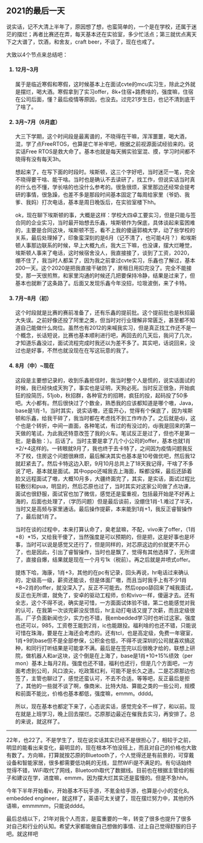 <h2>2021的最后一天</h2>
<p>说实话，记不大清上半年了，原因想了想，也蛮简单的，一个是在学校，还属于迷茫的摆烂；再者比赛还在弄，每天基本还在实验室，多少忙活点；第三就优点离天下之大谱了，饮酒，和舍友，craft beer，不谈了，现在也戒了。</p>
<p>大致以4个节点来总结吧：</p>
<ol>
  <h4><li>12月~3月</h4>
  <p>属于是临近寒假和寒假，这时候基本上在面试cvte的mcu实习生，除此之外就是摆烂，喝大酒。寒假拿到了实习offer，8k+住宿+路费啥的，强度嘛，住宿在公司后面，懂？最后疫情等原因，也没去。过完21岁生日，也记不清到底干了啥了。</p>
  </li>
  <h4><li>3月~7月（6月底）</h4>
  <p>大三下学期，这个时间段是最离谱的，不晓得在干嘛，浑浑噩噩，喝大酒，混，学了点FreeRTOS，也算是亡羊补牢吧，根据之前视源面试经验来的。说实话Free RTOS是救大命了。基本也就是每天搁实验室混、摸，学习时间都不晓得有没有每天3h。</p>
  <p>想起来了，在写下面的时段时。埃斯顿，这三个字好吧，当时迷茫一笔，完全不晓得要干啥、能干啥。当时也是确认不去读研了，找工作，但说实话当时真的什么也不懂，学长啥的也没什么参考的。很急很烦，家里那边还经常会提考研的事情，很急躁，也差不多是那段时间基本固定了每周给家里（爷奶、我爹、我妈）打次电话，基本是周日晚饭后，在实验室楼下hh。</p>
  <p>ok，现在聊下埃斯顿的事，大概是这样：学校大四卓工要实习，但是只能与签合同的企业实习，当时最开始想去乐鑫，埃斯顿作为保底，具体谈起来蛮困难的，主要是合同这块，埃斯顿不签，看不上我的傻逼郭楠大学，动了些学校的关系，最后处理掉了，印象蛮深刻的是6月（记不清了，也可能4月？）和埃斯顿人事那边联系的时候，早上大概九点，我大三下嘛，也没课，摆大烂睡觉，埃斯顿人事来了电话，这时候宿舍没人，我直接接了，谈到了工资，2020，绷不住了，我当时人都呆了，因为我之前拿过cvte实习，乐鑫也了解过，基本200一天。这个2020是把我直接干破防了，房租日用扣完没了。完全不能接受，那一天很煎熬，和家里沟通的时候还几把要保持冷静，结果是过来了，但基本也就断了这条路了。后面又发现乐鑫今年没招，垃圾波倒，来了卡特。</p>
  </li>
  <h4><li>7月~8月（初）</h4>
  <p>这个时段就是比赛的赛前准备了，还有乐鑫的提前批。这个提前批也是秋招最大失误。之前好像还投了阿里之类，但当时对行业理解非常匮乏，甚至都不知道自己能做什么岗位。虽然也有2012的来喊我实习，但是真正找工作还不是一个概念，长话短说，比赛也基本顺利进行吧，再回去的几天后，我问了几次，才知道乐鑫没过，面试流程完成时我还以为差不多了。其实吧，话说回来，没过也是好事，不然也就没现在在写这玩意的我了。</p>
  </li>
  <h4><li>8月（中）~现在</h4>
  <p>这段是主要想记录的，收到乐鑫拒信时，我当时整个人是慌的，说实话面试的时候，我已经快成天狗了，事实也是证明，天狗必死。当时反正很急，开始疯狂的投简历，51job，秋招群，各种官方的招聘，疯狂的投，起码投了50多吧。大小都有。然后很快过了个数金，熟悉我的应该都知道是哪个嗷，Java，base是1肖-1，当时其实，说实话嗷，还蛮开心，觉得有个保底了，因为埃斯顿和乐鑫，给我干碎了，我当时都在考虑找不到工作咋办了。之后就是dji，这个也是个转折，中间一直面，各种笔试，有过的有没过的，dji我是回来的第一天做的笔试，为此我还特意改签了我的火车。笔试反正是过了，但也不是第一批，是备胎：）。后话了。当时主要是拿了几个小公司的offer，基本也就1肖+2/+4这样的。一转眼就9月了，我也终于去卡特了，之间因为疫情问题我反不了校，住房这个问题很麻烦，最后解决其实也基本是10号做优吧，然后我12就赶紧去了。然后卡特这边入职，9月10月总共上了18天我记得，干啥了不多说了吧，基本就是面试。其中oppo还喊我去上海面，睬都没睬，最后还舔着脸又远程面试了嗷，大概10月多，大疆终面完了，其实，是实话，面试过程比较敷衍和pua，明显的，然后芯原也过了，当时其实对这家公司做了点功课，面试也很舒服，面试官也加了微信，感觉还是蛮重视，包括最开始是不好再上海的，后面也处理了，（学历问题）但是最后谈前，没绷住1肖-1.难过了半天，当时又是高频与家里通话。最后操作提薪，本来能到1肖+1，我反正睿智操作了，最后就1肖了。</p>
  <p>当时在谈的过程中，本来打算认命了，臭老鼠嘛，不配，vivo来了offer，（1肖+8）*15，又给我干傻了，当然强度是可以预期的，但是把，这是好事也是坏事，当时可以说是感觉又还行了，但是同样的，对芯原这边的价就更不开心了，也是因此，引出了睿智操作，当时也是飘了，觉得有其他选择了，无所谓了，直接自爆，结果就是现在一个月亏1k（税前）。再之后就是井喷式offer。</p>
  <p>提炼下哈，海康，1肖+3，其他的在pc有记录，回头再说，hr电话过来确认的，定级高一级，薪资还能谈，但是体面厂嗷，而且当时我手上有不少1肖+8~2肖的offer，就没深入了。反正不可能去。然后oppo舔回来了喊我面试，反正也无所谓，就免了，安卓的驱动工程师，价和vivo一样，傻逼才去。还有全志，这个不得不说，确实是可惜，一方面面试体验不错，第二也能感觉对我的认可，在我第一次谈完薪没反馈后，hr主动打电话又提了次薪，而且定级很高。厂子负面新闻也少，实力也不错，我embedded学习时也听过这家。强度也还可以，985，工资卷王能到2肖，ic也能跟投。福利啥的也还不错，只能说可惜在珠海，要是在上海还会考虑的。还有tcl，也是高定级，免费一年寝室，1肖+9的base但不是全部参保，公积金也低，不得不说深圳的公司就喜欢搞这种，和同行打听结果是可能拿不满。最后是在签完以后很晚才给的，联想上研院，做机器人和ar这块，这个倒是在上海了，base是1肖+10+15%绩效（per mon）基本上每月2肖。强度也还不错，福利也还行，但是几个方面吧，一方面考虑到公司，风口浪尖，吃政策红利，可能不是长久之道。二是芯原那边也签了，主管也聊过了，感觉还蛮认可，不去不合适。等等吧，反正最后是拒了，其他的一些就不谈了啊，像商米、比特大陆、算能之类的一些公司，规模和前面不能比，价格也基本都低，强度嘛，emmm。dddd。</p>
  <p>所以，现在基本也都定下来了，心态说实话，感觉完全不一样了，和以前。现在就是上班学习，晚上回去摆烂。芯原那边最近在催我去实习，再安排了。总的来说，就这样了。</p>
  </li>
  </ol>
  <hr>
<p>22年，也22了。不是学生了，现在说实话其实已经不是很担心了，相较于之前，明显的能看出来变化，最明显的，现在根本不怕没班上，而且对自己的价格也大致有数了。方向嘛，打算就按芯原的Bluetooth了，个人觉得还是有前景的，可穿戴设备和智能家居，很多都需要低功耗的无线，显然WiFi是不满足的。有句话始终觉得不错，WiFi取代了网线，Bluetooth取代了数据线。目前也在根据主管给的板子和建议在学，进度嘛，emmm，因为摆大烂其实还是蛮慢的。但是不急hhh。</p>
<p>今年下半年开始看v，开始基本不玩手游，不氪金给手游，也算是小小的变化8。embedded engineer，就这样了，英语可太关键了，现在摆烂努力中，其他的外语嘛，emmmmm，只能说dddd。</p>
<p>最后总结以下，21年对我个人而言，是蛮重要的一年，转变了很多也提升了很多对自己和行业的认知。希望大家都能做自己想做的事情、过上自己觉得舒服的日子吧。就这样吧</p>
